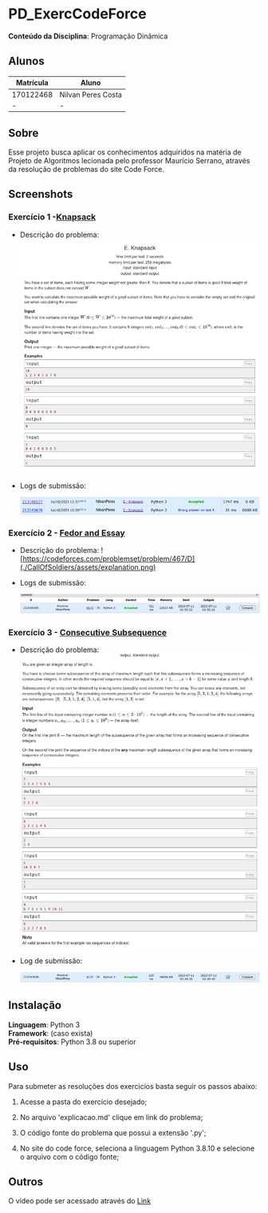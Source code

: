 # PD_ExercCodeForce

**Conteúdo da Disciplina**: Programação Dinâmica<br>

## Alunos
|Matrícula | Aluno |
| -- | -- |
| 170122468  |  Nilvan Peres Costa |
| -  |  - |

## Sobre 
Esse projeto busca aplicar os conhecimentos adquiridos na matéria de Projeto de Algoritmos lecionada pelo professor Maurício Serrano, através da resolução de problemas do site Code Force.

## Screenshots

### Exercício 1 -[Knapsack](https://codeforces.com/contest/1132/problem/E)

- Descrição do problema:
![Knapsack](./Knapsack/assets/Knap.png)

- Logs de submissão:

  ![LogsSubmissao](./Knapsack/assets/Logs.png)

### Exercício 2 - [Fedor and Essay](./assets/Explanation.png)
- Descrição do problema:
![https://codeforces.com/problemset/problem/467/D](./CallOfSoldiers/assets/explanation.png)


- Logs de submissão:

  ![LogsSubmissao](./CallOfSoldiers/assets/Logs.png)

### Exercício 3 - [Consecutive Subsequence ](https://codeforces.com/problemset/problem/977/F)

- Descrição do problema:
![Consecutive Subsequence](./ConsectiveSubsequence/assets/explanation.png)

- Log de submissão:

  ![LogsSubmissao](./ConsectiveSubsequence/assets/Logs.png)



## Instalação 
**Linguagem**: Python 3<br>
**Framework**: (caso exista)<br>
**Pré-requisitos**: Python 3.8 ou superior<br>

## Uso 

Para submeter as resoluções dos exercicíos basta seguir os passos abaixo:

1. Acesse a pasta do exercício desejado;

2. No arquivo 'explicacao.md' clique em link do problema;

3. O código fonte do problema que possui a extensão '.py';

4. No site do code force, seleciona a linguagem Python 3.8.10 e selecione o arquivo com o código fonte;

## Outros 
O vídeo pode ser acessado através do
[Link](https://youtu.be/pdWeaVQ3Y_A)
